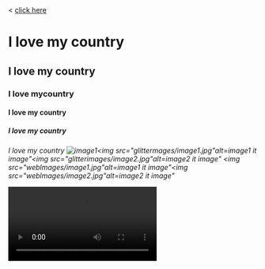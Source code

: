 <!DOCTYPE html><html>	<head>		<<!DOCTYPE html><html>	<head>		<title>logo1</title>	</head>	<body> 		<!--anchore tag-->		<a href="https://www.w3schools.com/tags/tag_link.asp"target="_blank">click here</a> 		<!--heading tag-->		<h1>I love my country</h1><h2>I love my country</h2><h3>I love mycountry</h3><h4>I love my country</h4><h5>I love my country</h5><h6>I love my country</h1</h6> 		<!--imgage tag-->		<img src="webimages/image1.jpg"alt=image1 it image"<img src="webimages/image2.jpg"alt=image2 it image"
<img src="glittermages/image1.jpg"alt=image1 it image"<img src="glitterimages/image2.jpg"alt=image2 it image"
<img src="weblmages/image1.jpg"alt=image1 it image"<img src="weblmages/image2.jpg"alt=image2 it image"
<!--video tag-->		<video controls><source src="https://drive.google.com/file/d/1EUZA1vs61ciQ0SOh-bPsUr5SxF6Rvse2/view?usp=drivesdk"</video> 		<!--paragrapht tag and break tag-->	<p>My name is Arifa Musharrat.<br>I am a student.</p> 		<!--bold tag-->		<p><b>bold text.</b></p> 		<!--italic tag-->		<p><i>ITALIC text.</i></p> 		<!--underline tag-->		<p><u>underlined text.</u></p> 		<!--teletype tag-->		<tt>Example</tt> 		<!--superscript tag-->		<p>This is<sup>super script</sup></p> 		<!--subscript tag-->		<p>This is<sub>sub-script</sub></p> 		<!--keyboard tag-->		<p>Press<kbd>Ctrl</kbd> + <kbd>C</kbd> to copytext.</p> 		<!--span tag-->		<p>To style a part of a text.<span style="color: Black">Example</span></p>S 		<!--emphasize tag-->		<em>emphasize</em>means giving special value to some thing. 		<!--strong tag-->		<strong>STRONG</strong> is something stronger than emphasizing. 		<!--list tag (ui,li)-->		<ul type=square>			<li>Arifa</li>			<li>Arufa</li>			<li>oyshi</li>			<ul type=circle>							<li>Tammana</li>				<li>Toa</li>				<li>Tonka</li>		</ul> 		<!--list tag (ol,li)-->		<ol type="1">			<li>Arifa</li>			<li>Arufa</li>			<li>Oyshi</li>			<!--marque tag-->		<marquee>We live in Bangladesh</marquee> 		<!--hr tag-->		<hr> 		<!--botton tag-->		<button><a href=https://www.w3schools.com/css/css_link.asp">click me</a></button> 		<!--article tag-->		<article>			<h1>dreamland it</h1>			<p>....batch 328......</p>		</article> 		<!--center tag-->		<center>this will the text</center> 		<!--menu tag-->		<menu>			<li type="square">list type 1</li>			<Li type="circle">list type 2</Li>			<li type="disc">list type 3</li>		</menu> 		<!--big tag-->		<big>Example</big> 		<!--small tag-->		<small>Example</small> 		<!--stike tag-->		<strike>shows deleted text</strike> 		<!--table tag-->		<table></table> 		<!--td tag-->		<td>column 01</td>		<td>column 02</td> 		<!--tr tag-->		<tr> <td>Column 1</td> <td>Column 2</td> </tr> 		<!--th tag-->		<th>Column 1</th> <th>Column 2</th> <th>Column 3</th> 		<!--colgroup tag-->		<colgroup></colgroup><!--col tag-->	<col><!--option tag-->		<select> <option>option 1</option> <option selected>option 2</option> <option>option 3</option> <option>option 4</option> <option>option 5</option> <option>option 6</option> </select><!--quotation tag--> <p>WWF's goal is to:<q>Build a future where people live in harmony with nature.</q>we hope they succeed.</p>  </body></html>>logo1</title>	</head>	<body> 		<!--anchore tag-->		<a href="https://docs.oracle.com/javaee/7/api/javax/ws/rs/core/Link.htmltarget="_blank">click here</a> 		<!--heading tag-->		<h1>I love my country</h1><h2>I love my country</h2><h3>I love mycountry</h3><h4>I love my country</h4><h5>I love my country</h5><h6>I love my country</h1</h6> 		<!--imgage tag-->		<img src="webimages/image1.jpg"alt=image1 it image"<img src="webimages/image2.jpg"alt=image2 it image"
<img src="glittermages/image1.jpg"alt=image1 it image"<img src="glitterimages/image2.jpg"alt=image2 it image"
<!--video tag-->		<video controls><source src="https://drive.google.com/file/d/1EUZA1vs61ciQ0SOh-bPsUr5SxF6Rvse2/view?usp=drivesdk"</video> 		<!--paragrapht tag and break tag-->	<p>My name is Arifa Musharrat.<br>I am a student.</p> 		<!--bold tag-->		<p><b>bold text.</b></p> 		<!--italic tag-->		<p><i>ITALIC text.</i></p> 		<!--underline tag-->		<p><u>underlined text.</u></p> 		<!--teletype tag-->		<tt>Example</tt> 		<!--superscript tag-->		<p>This is<sup>super script</sup></p> 		<!--subscript tag-->		<p>This is<sub>sub-script</sub></p> 		<!--keyboard tag-->		<p>Press<kbd>Ctrl</kbd> + <kbd>C</kbd> to copytext.</p> 		<!--span tag-->		<p>To style a part of a text.<span style="color: Black">Example</span></p>S 		<!--emphasize tag-->		<em>emphasize</em>means giving special value to some thing. 		<!--strong tag-->		<strong>STRONG</strong> is something stronger than emphasizing. 		<!--list tag (ui,li)-->		<ul type=square>			<li>Arifa</li>			<li>Arufa</li>			<li>oyshi</li>			<ul type=circle>							<li>Tammana</li>				<li>Toa</li>				<li>Tonka</li>		</ul> 		<!--list tag (ol,li)-->		<ol type="1">			<li>Arifa</li>			<li>Arufa</li>			<li>Oyshi</li>			<!--marque tag-->		<marquee>We live in Bangladesh</marquee> 		<!--hr tag-->		<hr> 		<!--botton tag-->		<button><a href=https://ww
XMA Header Image
HTML link tag
w3schools.com
